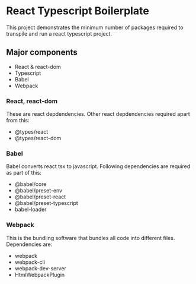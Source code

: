# React Typescript Boilerplate
This project demonstrates the minimum number of packages required to transpile and run a react typescript project.

## Major components
- React & react-dom
- Typescript
- Babel
- Webpack

### React, react-dom
These are react depdendencies. Other react depdendencies required apart from this:
- @types/react
- @types/react-dom

### Babel
Babel converts react tsx to javascript. Following dependencies are required as part of this:
- @babel/core
- @babel/preset-env
- @babel/preset-react
- @babel/preset-typescript
- babel-loader

### Webpack
This is the bundling software that bundles all code into different files. Dependencies are:
- webpack
- webpack-cli
- webpack-dev-server
- HtmlWebpackPlugin
